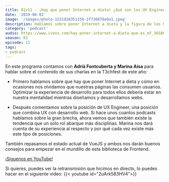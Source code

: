```yaml
---
title: 01x11 - ¡Hay que poner Internet a dieta! ¿Qué son los UX Engineer?
date: '2019-06-02'
image: '/images/photo-1531928351158-2f736078e0a1.jpeg'
description: Hablamos sobre poner Internet a dieta y la figura de los UX Engineer con Adria Fontcuberta y Marina Aisa, que hicieron charlas al respecto en la T3chfest 2019.
category: 'podcast'
audio: https://www.ivoox.com/hay-poner-internet-a-dieta-que-es_mf_36586428_feed_1.mp3
season: 01
episode: 11
tags:
- podcast
---
```


En este programa contamos con **Adrià Fontcuberta y Marina Aísa** para hablar sobre el contenido de sus charlas en la T3chfest de este año:

- Primero hablamos sobre que hay que poner Internet a dieta y cómo en ocasiones nos olvidamos que nuestras páginas las consumen usuarios. Optimizar la experiencia de desarrollo para todos ellos debería estar en nuestra mentalidad mientras diseñamos y desarrollamos webs.

- Después comentamos sobre la posición de UX Engineer, una posición que combina UX con desarrollo web. Si hace unos cuantos podcasts hablamos sobre la gran brecha, ahora vemos que también existe la tendencia que un solo rol abarque más disciplinas. Marina nos dará cuenta de su experiencia al respecto y por qué cada vez existe más este tipo de posiciones.

También repasamos el estado actual de VueJS y ambos nos darán buenos consejos para empezar en el mundillo de esta biblioteca de Frontend.

[¡Síguenos en YouTube!](https://www.youtube.com/c/midudev?sub_confirmation=1)

Si quieres, puedes ver la retransmisión que hicimos en directo, lo puedes hacer en el siguiente vídeo:
{{< youtube id="2uArk583HV4">}}